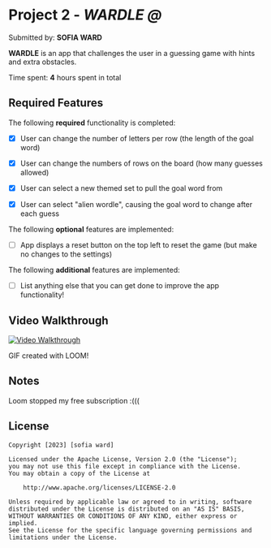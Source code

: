 # Project 2 - *WARDLE @*

Submitted by: **SOFIA WARD**

**WARDLE** is an app that challenges the user in a guessing game with hints and extra obstacles.

Time spent: **4** hours spent in total

## Required Features

The following **required** functionality is completed:

- [x] User can change the number of letters per row (the length of the goal word)
- [x] User can change the numbers of rows on the board (how many guesses allowed)
- [x] User can select a new themed set to pull the goal word from
- [x] User can select "alien wordle", causing the goal word to change after each guess


The following **optional** features are implemented:

- [ ] App displays a reset button on the top left to reset the game (but make no changes to the settings)

The following **additional** features are implemented:

- [ ] List anything else that you can get done to improve the app functionality!

## Video Walkthrough
[<img src='https://i.imgur.com/uhgyywF.mp4' title='Video Walkthrough' width='' alt='Video Walkthrough' />](https://www.loom.com/share/515e9dd383a34988a8878ebce687d1c2?sid=532c4464-6309-453c-8e32-f14520b565a2)

GIF created with LOOM!  


## Notes

Loom stopped my free subscription :(((
## License

    Copyright [2023] [sofia ward]

    Licensed under the Apache License, Version 2.0 (the "License");
    you may not use this file except in compliance with the License.
    You may obtain a copy of the License at

        http://www.apache.org/licenses/LICENSE-2.0

    Unless required by applicable law or agreed to in writing, software
    distributed under the License is distributed on an "AS IS" BASIS,
    WITHOUT WARRANTIES OR CONDITIONS OF ANY KIND, either express or implied.
    See the License for the specific language governing permissions and
    limitations under the License.
